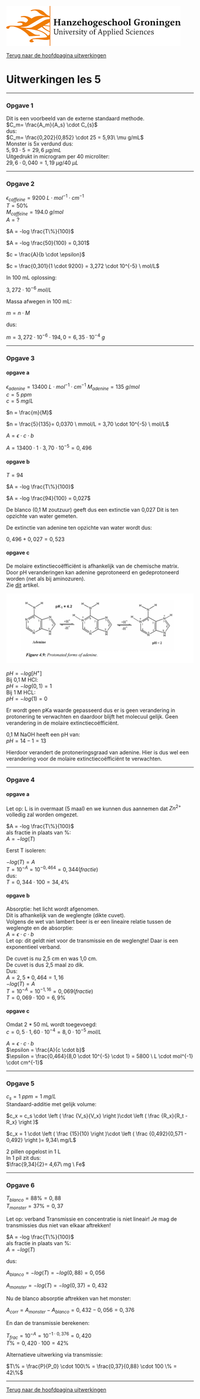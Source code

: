 ![Hanze](../../hanze/hanze.png)

[Terug naar de hoofdpagina uitwerkingen](../uitwerkingen.md)

# Uitwerkingen les 5

---

### Opgave 1

Dit is een voorbeeld van de externe standaard methode.  
$C_m= \frac{A_m}{A_s} \cdot C_{s}$  
dus:  
$C_m= \frac{0,202}{0,852} \cdot 25 = 5,93\ \mu g/mL$  
Monster is 5x verdund dus:  
$5,93 \cdot 5 = 29,6\ \mu g/mL$  
Uitgedrukt in microgram per 40 microliter:  
$29,6 \cdot 0,040 = 1,19\ \mu g/40\ \mu L$  

---

### Opgave 2

$\epsilon_{caffeine} = 9200 \ L \cdot mol^{-1} \cdot cm^{-1}$  
$T = 50\%$  
$M_{caffeïne} = 194.0 \  g/mol$  
$A = ?$  

$A = -log \frac{T\%}{100}$  

$A = -log \frac{50}{100} = 0,301$  

$c = \frac{A}{b \cdot \epsilon}$  

$c = \frac{0,301}{1 \cdot 9200} = 3,272 \cdot 10^{-5} \ mol/L$  

In 100 mL oplossing:  

$3,272 \cdot 10^{-6} \ mol/L$  

Massa afwegen in 100 mL:  

$m = n \cdot M$  

dus:  

$m = 3,272 \cdot 10^{-6} \cdot 194,0 = 6,35 \cdot 10^{-4} \ g$  

---

### Opgave 3


#### opgave a

$\epsilon_{adenine} = 13400 \ L \cdot mol^{-1} \cdot cm^{-1}$
$M_{adenine} = 135 \ g/mol$  
$c = 5 \ ppm$  
$c = 5 \ mg/L$  

$n = \frac{m}{M}$  

$n = \frac{5}{135}= 0,0370 \ mmol/L = 3,70 \cdot 10^{-5} \ mol/L$  

$A = \epsilon \cdot c \cdot b$  

$A = 13400 \cdot 1 \cdot 3,70 \cdot 10^{-5}= 0,496$  

#### opgave b

$T = 94%$  

$A = -log \frac{T\%}{100}$  

$A = -log \frac{94}{100} = 0,027$  

De blanco (0,1 M zoutzuur) geeft dus een extinctie van 0,027
Dit is ten opzichte van water gemeten.  

De extinctie van adenine ten opzichte van water wordt dus:  

$0,496 + 0,027 = 0,523$  

#### opgave c

De molaire extinctiecoëfficiënt is afhankelijk van de chemische matrix.  
Door pH veranderingen kan adenine geprotoneerd en gedeprotoneerd worden (net als bij aminozuren).  
Zie [dit](https://refubium.fu-berlin.de/bitstream/handle/fub188/8054/04_chapter4.pdf?sequence=5&isAllowed=y) artikel.  


![protonering](./pics/fig1.PNG)  

$pH = -log[H^+]$  
Bij 0,1 M HCl:  
$pH = -log(0,1) = 1$  
Bij 1 M HCL:  
$pH = -log(1) = 0$  

Er wordt geen pKa waarde gepasseerd dus er is geen verandering in protonering te verwachten en daardoor blijft het molecuul gelijk. Geen verandering in de molaire extinctiecoëfficiënt.  

0,1 M NaOH heeft een pH van:  
$pH = 14 - 1 = 13$  

Hierdoor verandert de protoneringsgraad van adenine. Hier is dus wel een verandering voor de molaire extinctiecoëfficiënt te verwachten.  

---

### Opgave 4


#### opgave a

Let op: L is in overmaat (5 maal) en we kunnen dus aannemen dat $Zn^{2+}$ volledig zal worden omgezet.  

$A = -log \frac{T\%}{100}$  
als fractie in plaats van %:  
$A = -log(T)$  

Eerst T isoleren:  

$-log(T) = A$  
$T = 10^{-A}= 10^{-0,464}= 0,344 (fractie)$  
dus:  
$T = 0,344 \cdot 100 = 34,4\%$  

#### opgave b

Absorptie: het licht wordt afgenomen.  
Dit is afhankelijk van de weglengte (dikte cuvet).  
Volgens de wet van lambert beer is er een lineaire relatie tussen de weglengte en de absorptie:  
$A = \epsilon \cdot c \cdot b$  
Let op: dit geldt niet voor de transmissie en de weglengte! Daar is een exponentieel verband.  

De cuvet is nu 2,5 cm en was 1,0 cm.  
De cuvet is dus 2,5 maal zo dik.  
Dus:  
$A = 2,5 * 0,464 = 1,16$  
$-log(T) = A$  
$T = 10^{-A} = 10^{-1,16} = 0,069 (fractie)$  
$T = 0,069 \cdot 100 = 6,9\%$  

#### opgave c
Omdat 2 * 50 mL wordt toegevoegd:  
$c = 0,5 \cdot 1,60 \cdot 10^{-4} = 8,0 \cdot 10^{-5}\ mol/L$  

$A = \epsilon \cdot c \cdot b$  
$\epsilon = \frac{A}{c \cdot b}$  
$\epsilon = \frac{0,464}{8,0 \cdot 10^{-5} \cdot 1} = 5800 \ L \cdot mol^{-1} \cdot cm^{-1}$  

---

### Opgave 5

$c_s = 1\ ppm = 1 \ mg/L$  
Standaard-additie met gelijk volume:  

$c_x = c_s \cdot \left ( \frac {V_s}{V_x} \right )\cdot \left ( \frac {R_x}{R_t - R_x} \right )$  

$c_x = 1 \cdot \left ( \frac {15}{10} \right )\cdot \left ( \frac {0,492}{0,571 - 0,492} \right )= 9,34\ mg/L$  

2 pillen opgelost in 1 L  
In 1 pil zit dus:  
$\frac{9,34}{2}= 4,67\ mg \ Fe$  

---

### Opgave 6

$T_{blanco} = 88\% = 0,88$  
$T_{monster} = 37\% = 0,37$  

Let op: verband Transmissie en concentratie is niet lineair! Je mag de transmissies dus niet van elkaar aftrekken!  

$A = -log \frac{T\%}{100}$  
als fractie in plaats van %:  
$A = -log(T)$  

dus:  

$A_{blanco} = -log(T) = -log(0,88) = 0,056$  

$A_{monster} = -log(T) = -log(0,37) = 0,432$  

Nu de blanco absorptie aftrekken van het monster:  

$A_{corr} = A_{monster} - A_{blanco} = 0,432-0,056 = 0,376$  

En dan de transmissie berekenen:  

$T_{frac} = 10^{-A} = 10^{-1 \cdot 0,376} = 0,420$  
$T\% = 0,420 \cdot 100 = 42\%$  

Alternatieve uitwerking via transmissie:  

$T\% = \frac{P}{P_0} \cdot 100\% = \frac{0,37}{0,88} \cdot 100 \% = 42\%$  

--- 

[Terug naar de hoofdpagina uitwerkingen](../uitwerkingen.md)

<script type="text/x-mathjax-config">
  MathJax.Hub.Config({
    tex2jax: {
      inlineMath: [ ['$','$'], ["\\(","\\)"] ],
      processEscapes: true
    }
  });
</script>
    
<script type="text/javascript"
        src="https://cdn.mathjax.org/mathjax/latest/MathJax.js?config=TeX-AMS-MML_HTMLorMML">
</script>